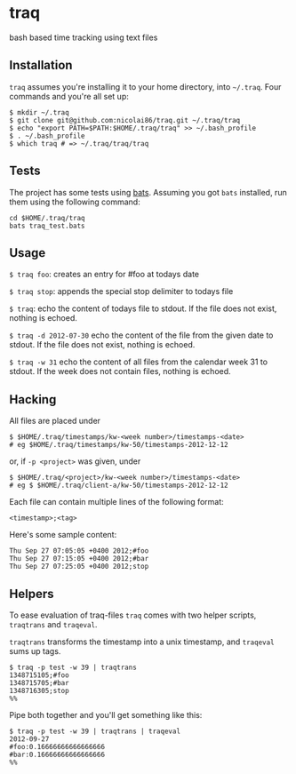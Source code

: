 # traq

bash based time tracking using text files

## Installation

`traq` assumes you're installing it to your home directory, into `~/.traq`. Four commands and you're all set up:

```
$ mkdir ~/.traq
$ git clone git@github.com:nicolai86/traq.git ~/.traq/traq
$ echo "export PATH=$PATH:$HOME/.traq/traq" >> ~/.bash_profile
$ . ~/.bash_profile
$ which traq # => ~/.traq/traq/traq
```

## Tests

The project has some tests using [bats](https://github.com/sstephenson/bats). Assuming you got `bats` installed, run them using the following command:

```
cd $HOME/.traq/traq
bats traq_test.bats
```

## Usage

`$ traq foo`: creates an entry for #foo at todays date

`$ traq stop`: appends the special stop delimiter to todays file

`$ traq`: echo the content of todays file to stdout. If the file does not exist, nothing is echoed.

`$ traq -d 2012-07-30` echo the content of the file from the given date to stdout. If the file does not exist, nothing is echoed.

`$ traq -w 31` echo the content of all files from the calendar week 31 to stdout. If the week does not contain files, nothing is echoed.

## Hacking

All files are placed under

```
$ $HOME/.traq/timestamps/kw-<week number>/timestamps-<date>
# eg $HOME/.traq/timestamps/kw-50/timestamps-2012-12-12
```

or, if `-p <project>` was given, under

```
$ $HOME/.traq/<project>/kw-<week number>/timestamps-<date>
# eg $ $HOME/.traq/client-a/kw-50/timestamps-2012-12-12
```

Each file can contain multiple lines of the following format:

```
<timestamp>;<tag>
```

Here's some sample content:

```
Thu Sep 27 07:05:05 +0400 2012;#foo
Thu Sep 27 07:15:05 +0400 2012;#bar
Thu Sep 27 07:25:05 +0400 2012;stop
```

## Helpers

To ease evaluation of traq-files `traq` comes with two helper scripts, `traqtrans` and `traqeval`.

`traqtrans` transforms the timestamp into a unix timestamp,
and `traqeval` sums up tags.

```
$ traq -p test -w 39 | traqtrans
1348715105;#foo
1348715705;#bar
1348716305;stop
%%
```

Pipe both together and you'll get something like this:

```
$ traq -p test -w 39 | traqtrans | traqeval
2012-09-27
#foo:0.16666666666666666
#bar:0.16666666666666666
%%
```